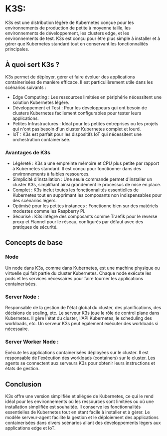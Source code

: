 # K3S:

K3s est une distribution légère de Kubernetes conçue pour les environnements de production de petite à moyenne taille, les environnements de développement, les clusters edge, et les environnements de test. K3s est conçu pour être plus simple à installer et à gérer que Kubernetes standard tout en conservant les fonctionnalités principales.


## À quoi sert K3s ?

K3s permet de déployer, gérer et faire évoluer des applications containerisées de manière efficace. Il est particulièrement utile dans les scénarios suivants :

- Edge Computing : Les ressources limitées en périphérie nécessitent une solution Kubernetes légère.
- Développement et Test : Pour les développeurs qui ont besoin de clusters Kubernetes facilement configurables pour tester leurs applications.
- Petites Infrastructures : Idéal pour les petites entreprises ou les projets qui n'ont pas besoin d'un cluster Kubernetes complet et lourd.
- IoT : K3s est parfait pour les dispositifs IoT qui nécessitent une orchestration containerisée.


### Avantages de K3s

- Légèreté : K3s a une empreinte mémoire et CPU plus petite par rapport à Kubernetes standard. Il est conçu pour fonctionner dans des environnements à faibles ressources.
- Simplicité d'installation : Une seule commande permet d'installer un cluster K3s, simplifiant ainsi grandement le processus de mise en place.
- Complet : K3s inclut toutes les fonctionnalités essentielles de Kubernetes tout en supprimant les composants non indispensables pour des scénarios légers.
- Optimisé pour les petites instances : Fonctionne bien sur des matériels modestes comme les Raspberry Pi.
- Sécurisé : K3s intègre des composants comme Traefik pour le reverse proxy et Flannel pour le réseau, configurés par défaut avec des pratiques de sécurité.


## Concepts de base

### Node
Un node dans K3s, comme dans Kubernetes, est une machine physique ou virtuelle qui fait partie du cluster Kubernetes. Chaque node exécute les pods et les services nécessaires pour faire tourner les applications containerisées.

### Server Node :
Responsable de la gestion de l'état global du cluster, des planifications, des décisions de scaling, etc.
Le serveur K3s joue le rôle de control plane dans Kubernetes. Il gère l'état du cluster, l'API Kubernetes, le scheduling des workloads, etc. Un serveur K3s peut également exécuter des workloads si nécessaire.

### Server Worker Node :
Exécute les applications containerisées déployées sur le cluster.
Il est responsable de l'exécution des workloads (containers) sur le cluster. Les agents se connectent aux serveurs K3s pour obtenir leurs instructions et états de gestion.


## Conclusion
K3s offre une version simplifiée et allégée de Kubernetes, ce qui le rend idéal pour les environnements où les ressources sont limitées ou où une installation simplifiée est souhaitée. Il conserve les fonctionnalités essentielles de Kubernetes tout en étant facile à installer et à gérer. Le modèle serveur-agent facilite la gestion et le déploiement des applications containerisées dans divers scénarios allant des développements légers aux applications edge et IoT.
